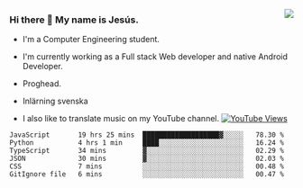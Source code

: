 <img align='right' src="https://github-readme-stats-eight-rose-90.vercel.app
/api?username=JesusJimenezG&layout=compact&theme=dracula">

### Hi there 👋 My name is Jesús.
- I'm a Computer Engineering student.
- I'm currently working as a Full stack Web developer and native Android Developer.

- Proghead.
- Inlärning svenska
- I also like to translate music on my YouTube channel. [![YouTube Views](https://img.shields.io/youtube/channel/views/UCWnlcC4_sV9Imcy9ysQpxHA?style=social)](https://www.youtube.com/channel/UCWnlcC4_sV9Imcy9ysQpxHA)

<!--START_SECTION:waka-->

```text
JavaScript       19 hrs 25 mins  ███████████████████▓░░░░░   78.30 %
Python           4 hrs 1 min     ████░░░░░░░░░░░░░░░░░░░░░   16.24 %
TypeScript       34 mins         ▓░░░░░░░░░░░░░░░░░░░░░░░░   02.29 %
JSON             30 mins         ▓░░░░░░░░░░░░░░░░░░░░░░░░   02.03 %
CSS              7 mins          ░░░░░░░░░░░░░░░░░░░░░░░░░   00.48 %
GitIgnore file   6 mins          ░░░░░░░░░░░░░░░░░░░░░░░░░   00.47 %
```

<!--END_SECTION:waka-->

<!--
**JesusJimenezG/JesusJimenezG** is a ✨ _special_ ✨ repository because its `README.md` (this file) appears on your GitHub profile.

Here are some ideas to get you started:

- 🔭 I’m currently working on ...
- 🌱 I’m currently learning ...
- 👯 I’m looking to collaborate on ...
- 🤔 I’m looking for help with ...
- 💬 Ask me about ...
- 📫 How to reach me: ...
- 😄 Pronouns: ...
- ⚡ Fun fact: ...
-->
